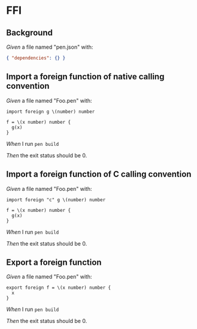 # FFI

## Background

_Given_ a file named "pen.json" with:

```json
{ "dependencies": {} }
```

## Import a foreign function of native calling convention

_Given_ a file named "Foo.pen" with:

```pen
import foreign g \(number) number

f = \(x number) number {
  g(x)
}
```

_When_ I run `pen build`

_Then_ the exit status should be 0.

## Import a foreign function of C calling convention

_Given_ a file named "Foo.pen" with:

```pen
import foreign "c" g \(number) number

f = \(x number) number {
  g(x)
}
```

_When_ I run `pen build`

_Then_ the exit status should be 0.

## Export a foreign function

_Given_ a file named "Foo.pen" with:

```pen
export foreign f = \(x number) number {
  x
}
```

_When_ I run `pen build`

_Then_ the exit status should be 0.
